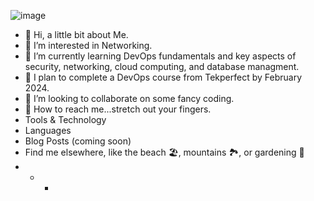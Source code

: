 ![image](https://github.com/mbriese75/Hello...World/assets/147433774/729e9b09-4953-48ce-a7f9-9a7d4ca42033)
- 👋 Hi, a little bit about Me.
- 👀 I’m interested in Networking.
- 🌱 I’m currently learning DevOps fundamentals and key aspects of security, networking, cloud computing, and database 
managment.
- 📓 I plan to complete a DevOps course from Tekperfect by February 2024.
- 💞️ I’m looking to collaborate on some fancy coding.
- 📱 How to reach me...stretch out your fingers.
- Tools & Technology 
- Languages 
- Blog Posts (coming soon)
- Find me elsewhere, like the beach 🏖️, mountains 🏞️, or gardening 🌿
- - - <!---
mbriese75/mbriese75 is a ✨ special ✨ repository because its `README.md` (this file) appears on your GitHub profile.
You can click the Preview link to take a look at your changes.
--->
